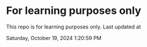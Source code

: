 # For learning purposes only
This repo is for learning purposes only.
Last updated at

Saturday, October 19, 2024 1:20:59 PM

